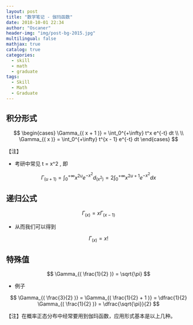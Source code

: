```yaml
---
layout: post
title: "数学笔记 - 伽玛函数"
date: 2018-10-01 22:34
author: "Oscaner"
header-img: "img/post-bg-2015.jpg"
multilingual: false
mathjax: true
catalog: true
categories:
  - skill
  - math
  - graduate
tags:
  - Skill
  - Math
  - Graduate
---
```


## 积分形式

$$
\begin{cases}
  \Gamma_{( x + 1 )} = \int_0^{+\infty} t^x e^{-t} dt
  \\ \\
  \Gamma_{( x )} = \int_0^{+\infty} t^{x - 1} e^{-t} dt
\end{cases}
$$

【注】

- 考研中常见 t = x^2 , 即

$$
\Gamma_{( u + 1 )} = \int_0^{+\infty} x^{2u} e^{- x^2} d_{( x^2 )} = 2 \int_0^{+\infty} x^{2u + 1} e^{- x^2} dx
$$

## 递归公式

$$
\Gamma_{( x )} = x \Gamma_{( x - 1 )}
$$

- 从而我们可以得到

$$
\Gamma_{( x )} = x!
$$

## 特殊值

$$
\Gamma_{( \frac{1}{2} )} = \sqrt{\pi}
$$

- 例子

$$
\Gamma_{( \frac{3}{2} )} = \Gamma_{( \frac{1}{2} + 1 )} = \dfrac{1}{2} \Gamma_{( \frac{1}{2}  )} = \dfrac{\sqrt{\pi}}{2}
$$

【注】在概率正态分布中经常要用到伽玛函数，应用形式基本是以上几种。
